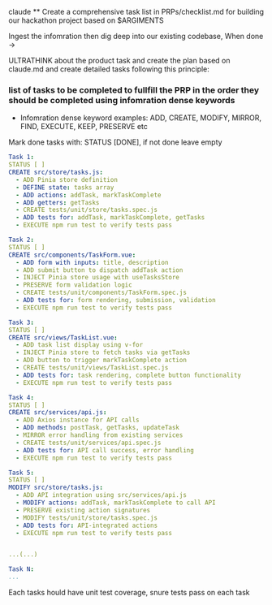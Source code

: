 claude
** Create a comprehensive task list in PRPs/checklist.md for building our hackathon project based on $ARGIMENTS

Ingest the infomration then dig deep into our existing codebase, When done ->

ULTRATHINK about the product task and create the plan based on claude.md and create detailed tasks following this principle:

### list of tasks to be completed to fullfill the PRP in the order they should be completed using infomration dense keywords

 - Infomration dense keyword examples:
 ADD, CREATE, MODIFY, MIRROR, FIND, EXECUTE, KEEP, PRESERVE etc

 Mark done tasks with: STATUS [DONE], if not done leave empty

```yaml
Task 1:
STATUS [ ]
CREATE src/store/tasks.js:
  - ADD Pinia store definition
  - DEFINE state: tasks array
  - ADD actions: addTask, markTaskComplete
  - ADD getters: getTasks
  - CREATE tests/unit/store/tasks.spec.js
  - ADD tests for: addTask, markTaskComplete, getTasks
  - EXECUTE npm run test to verify tests pass

Task 2:
STATUS [ ]
CREATE src/components/TaskForm.vue:
  - ADD form with inputs: title, description
  - ADD submit button to dispatch addTask action
  - INJECT Pinia store usage with useTasksStore
  - PRESERVE form validation logic
  - CREATE tests/unit/components/TaskForm.spec.js
  - ADD tests for: form rendering, submission, validation
  - EXECUTE npm run test to verify tests pass

Task 3:
STATUS [ ]
CREATE src/views/TaskList.vue:
  - ADD task list display using v-for
  - INJECT Pinia store to fetch tasks via getTasks
  - ADD button to trigger markTaskComplete action
  - CREATE tests/unit/views/TaskList.spec.js
  - ADD tests for: task rendering, complete button functionality
  - EXECUTE npm run test to verify tests pass

Task 4:
STATUS [ ]
CREATE src/services/api.js:
  - ADD Axios instance for API calls
  - ADD methods: postTask, getTasks, updateTask
  - MIRROR error handling from existing services
  - CREATE tests/unit/services/api.spec.js
  - ADD tests for: API call success, error handling
  - EXECUTE npm run test to verify tests pass

Task 5:
STATUS [ ]
MODIFY src/store/tasks.js:
  - ADD API integration using src/services/api.js
  - MODIFY actions: addTask, markTaskComplete to call API
  - PRESERVE existing action signatures
  - MODIFY tests/unit/store/tasks.spec.js
  - ADD tests for: API-integrated actions
  - EXECUTE npm run test to verify tests pass


...(...)

Task N:
...

```

Each tasks hould have unit test coverage, snure tests pass on each task